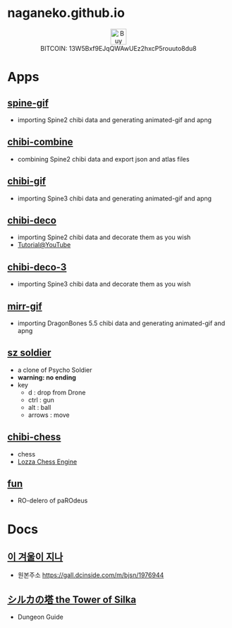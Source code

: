 # naganeko.github.io

  <div style="text-align: center;">
    <a href='https://ko-fi.com/O4O71EJ86' target='_blank'><img height='36' style='border:0px;height:36px;' src='https://cdn.ko-fi.com/cdn/kofi1.png?v=3' border='0' alt='Buy Me a Coffee at ko-fi.com' /></a>
    <br/>
    BITCOIN: 13W5Bxf9EJqQWAwUEz2hxcP5rouuto8du8
  </div>


# Apps

## [spine-gif](https://naganeko.github.io/spine-gif)

- importing Spine2 chibi data and generating animated-gif and apng

## [chibi-combine](https://naganeko.github.io/chibi-combine/)

- combining Spine2 chibi data and export json and atlas files

## [chibi-gif](https://naganeko.github.io/chibi-gif)

- importing Spine3 chibi data and generating animated-gif and apng

## [chibi-deco](https://naganeko.github.io/chibi-deco)

- importing Spine2 chibi data and decorate them as you wish 
- [Tutorial@YouTube](https://youtu.be/Sc_bZ5j4NYI)

## [chibi-deco-3](https://naganeko.github.io/chibi-deco-3)

- importing Spine3 chibi data and decorate them as you wish 

## [mirr-gif](https://naganeko.github.io/mirr-gif)

- importing DragonBones 5.5 chibi data and generating animated-gif and apng

## [sz soldier](https://naganeko.github.io/sz_soldier/)

- a clone of Psycho Soldier
- **warning: no ending**
- key 
  * d : drop from Drone
  * ctrl : gun
  * alt : ball
  * arrows : move


## [chibi-chess](https://naganeko.github.io/gfl-chess/)

- chess
- [Lozza Chess Engine](https://github.com/op12no2/lozza)

## [fun](https://naganeko.github.io/fun/)

- RO-delero of paROdeus


# Docs
## [이 겨울이 지나](https://naganeko.github.io/winter-of-dolls/)

- 원본주소 https://gall.dcinside.com/m/bjsn/1976944 

## [シルカの塔 the Tower of Silka](https://naganeko.github.io/tower-of-silka/)

- Dungeon Guide
